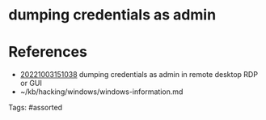 # dumping credentials as admin

# References
- [20221003151038](/zet/20221003151038/) dumping credentials as admin in remote desktop RDP or GUI
- ~/kb/hacking/windows/windows-information.md

Tags:
    #assorted

